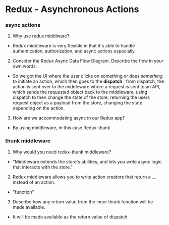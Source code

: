 # Redux - Asynchronous Actions

### async actions

1. Why use redux middlware?

* Redux middleware is very flexible in that it's able to handle authentication, authorization, and async actions especially.

2. Consider the Redux Async Data Flow Diagram. Describe the flow in your own words. 

* So we got the UI where the user clicks on something or does *something* to initiate an action, which then goes to the **dispatch** , from dispatch, the action is sent over to the middleware where a request is sent to an API, which sends the requested object back to the middleware, using dispatch to then change the state of the store, returning the users request object as a payload from the store, changing the state depending on the action.

3. How are we accommodating async in our Redux app?

* By using middleware, in this case Redux-thunk

### thunk middleware

1. Why would you need redux-thunk middleware?

* "Middleware extends the store's abilities, and lets you write async logic that interacts with the store."

2. Redux middleware allows you to write action creators that return a __ instead of an action.

* "function"

3. Describe how any return value from the inner thunk function will be made available.

* It will be made available as the return value of dispatch

